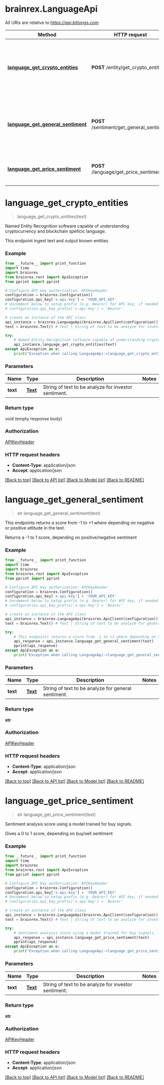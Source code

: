 # brainrex.LanguageApi

All URIs are relative to *https://api.bitlongs.com*

Method | HTTP request | Description
------------- | ------------- | -------------
[**language_get_crypto_entities**](LanguageApi.md#language_get_crypto_entities) | **POST** /entity/get_crypto_entities | Named Entity Recognition software capable of understanding cryptocurrency and blockchain speficic language.
[**language_get_general_sentiment**](LanguageApi.md#language_get_general_sentiment) | **POST** /sentiment/get_general_sentiment | This endpoints returns a score from -1 to +1 where depending on negative or positive attitude in the text.
[**language_get_price_sentiment**](LanguageApi.md#language_get_price_sentiment) | **POST** /language/get_price_sentiment | Sentiment analysis score using a model trained for buy signals.


# **language_get_crypto_entities**
> language_get_crypto_entities(text)

Named Entity Recognition software capable of understanding cryptocurrency and blockchain speficic language.

This endpoint ingest text and output known entities 

### Example
```python
from __future__ import print_function
import time
import brainrex
from brainrex.rest import ApiException
from pprint import pprint

# Configure API key authorization: APIKeyHeader
configuration = brainrex.Configuration()
configuration.api_key['x-api-key'] = 'YOUR_API_KEY'
# Uncomment below to setup prefix (e.g. Bearer) for API key, if needed
# configuration.api_key_prefix['x-api-key'] = 'Bearer'

# create an instance of the API class
api_instance = brainrex.LanguageApi(brainrex.ApiClient(configuration))
text = brainrex.Text() # Text | String of text to be analyze for investor sentiment.

try:
    # Named Entity Recognition software capable of understanding cryptocurrency and blockchain speficic language.
    api_instance.language_get_crypto_entities(text)
except ApiException as e:
    print("Exception when calling LanguageApi->language_get_crypto_entities: %s\n" % e)
```

### Parameters

Name | Type | Description  | Notes
------------- | ------------- | ------------- | -------------
 **text** | [**Text**](Text.md)| String of text to be analyze for investor sentiment. | 

### Return type

void (empty response body)

### Authorization

[APIKeyHeader](../README.md#APIKeyHeader)

### HTTP request headers

 - **Content-Type**: application/json
 - **Accept**: application/json

[[Back to top]](#) [[Back to API list]](../README.md#documentation-for-api-endpoints) [[Back to Model list]](../README.md#documentation-for-models) [[Back to README]](../README.md)

# **language_get_general_sentiment**
> str language_get_general_sentiment(text)

This endpoints returns a score from -1 to +1 where depending on negative or positive attitude in the text.

Returns a -1 to 1 score, depending on positive/negative sentiment

### Example
```python
from __future__ import print_function
import time
import brainrex
from brainrex.rest import ApiException
from pprint import pprint

# Configure API key authorization: APIKeyHeader
configuration = brainrex.Configuration()
configuration.api_key['x-api-key'] = 'YOUR_API_KEY'
# Uncomment below to setup prefix (e.g. Bearer) for API key, if needed
# configuration.api_key_prefix['x-api-key'] = 'Bearer'

# create an instance of the API class
api_instance = brainrex.LanguageApi(brainrex.ApiClient(configuration))
text = brainrex.Text() # Text | String of text to be analyze for general sentiment.

try:
    # This endpoints returns a score from -1 to +1 where depending on negative or positive attitude in the text.
    api_response = api_instance.language_get_general_sentiment(text)
    pprint(api_response)
except ApiException as e:
    print("Exception when calling LanguageApi->language_get_general_sentiment: %s\n" % e)
```

### Parameters

Name | Type | Description  | Notes
------------- | ------------- | ------------- | -------------
 **text** | [**Text**](Text.md)| String of text to be analyze for general sentiment. | 

### Return type

**str**

### Authorization

[APIKeyHeader](../README.md#APIKeyHeader)

### HTTP request headers

 - **Content-Type**: application/json
 - **Accept**: application/json

[[Back to top]](#) [[Back to API list]](../README.md#documentation-for-api-endpoints) [[Back to Model list]](../README.md#documentation-for-models) [[Back to README]](../README.md)

# **language_get_price_sentiment**
> str language_get_price_sentiment(text)

Sentiment analysis score using a model trained for buy signals.

Gives a 0 to 1 score, depending on buy/sell sentiment

### Example
```python
from __future__ import print_function
import time
import brainrex
from brainrex.rest import ApiException
from pprint import pprint

# Configure API key authorization: APIKeyHeader
configuration = brainrex.Configuration()
configuration.api_key['x-api-key'] = 'YOUR_API_KEY'
# Uncomment below to setup prefix (e.g. Bearer) for API key, if needed
# configuration.api_key_prefix['x-api-key'] = 'Bearer'

# create an instance of the API class
api_instance = brainrex.LanguageApi(brainrex.ApiClient(configuration))
text = brainrex.Text() # Text | String of text to be analyze for investor sentiment.

try:
    # Sentiment analysis score using a model trained for buy signals.
    api_response = api_instance.language_get_price_sentiment(text)
    pprint(api_response)
except ApiException as e:
    print("Exception when calling LanguageApi->language_get_price_sentiment: %s\n" % e)
```

### Parameters

Name | Type | Description  | Notes
------------- | ------------- | ------------- | -------------
 **text** | [**Text**](Text.md)| String of text to be analyze for investor sentiment. | 

### Return type

**str**

### Authorization

[APIKeyHeader](../README.md#APIKeyHeader)

### HTTP request headers

 - **Content-Type**: application/json
 - **Accept**: application/json

[[Back to top]](#) [[Back to API list]](../README.md#documentation-for-api-endpoints) [[Back to Model list]](../README.md#documentation-for-models) [[Back to README]](../README.md)

